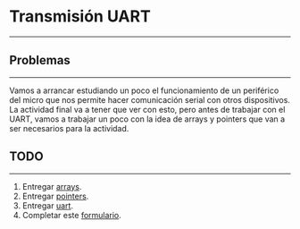 # Transmisión UART
---

## Problemas
---
Vamos a arrancar estudiando un poco el funcionamiento de un periférico del micro que nos permite hacer comunicación serial con otros dispositivos. La actividad final va a tener que ver con esto, pero antes de trabajar con el UART, vamos a trabajar un poco con la idea de arrays y pointers que van a ser necesarios para la actividad.

## TODO
---
1. Entregar [arrays](arrays/).
2. Entregar [pointers](pointers/).
3. Entregar [uart](https://github.com/trq20/aysm6/tree/pset1/uart).
4. Completar este [formulario](https://docs.google.com/forms/u/1/d/e/1FAIpQLScLCBvcSAX8XHQvr6o5tnuLONQ92uH8h9vg_n0IP9uujXW_ew/viewform).